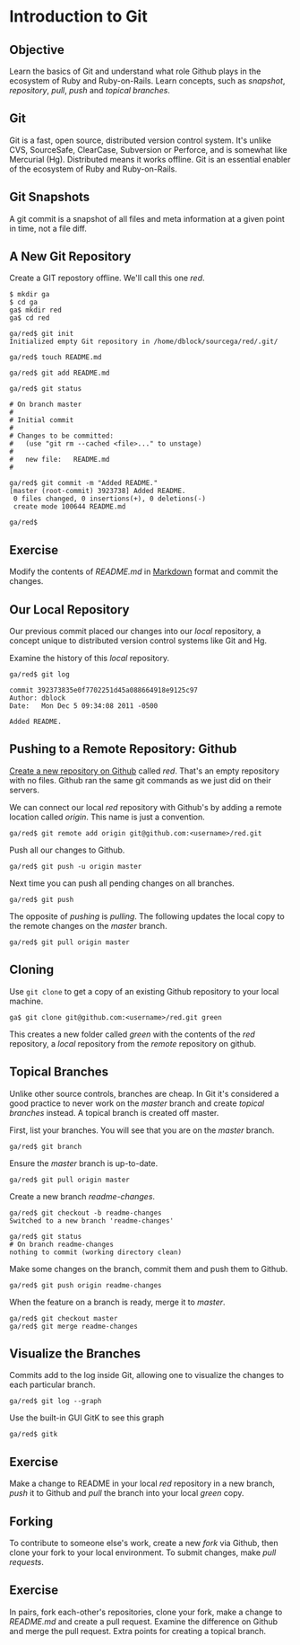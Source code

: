 Introduction to Git
===================

Objective
---------

Learn the basics of Git and understand what role Github plays in the ecosystem of Ruby and Ruby-on-Rails. Learn concepts, such as *snapshot*, *repository*, *pull*, *push* and *topical branches*.

Git
---

Git is a fast, open source, distributed version control system. It's unlike CVS, SourceSafe, ClearCase, Subversion or Perforce, and is somewhat like Mercurial (Hg). Distributed means it works offline. Git is an essential enabler of the ecosystem of Ruby and Ruby-on-Rails.

Git Snapshots
-------------

A git commit is a snapshot of all files and meta information at a given point in time, not a file diff.

A New Git Repository
--------------------

Create a GIT repostory offline. We'll call this one *red*.

    $ mkdir ga
    $ cd ga
    ga$ mkdir red
    ga$ cd red

    ga/red$ git init
    Initialized empty Git repository in /home/dblock/sourcega/red/.git/

    ga/red$ touch README.md

    ga/red$ git add README.md

    ga/red$ git status

    # On branch master
    #
    # Initial commit
    #
    # Changes to be committed:
    #   (use "git rm --cached <file>..." to unstage)
    #
    #	new file:   README.md
    #

    ga/red$ git commit -m "Added README."
    [master (root-commit) 3923738] Added README.
     0 files changed, 0 insertions(+), 0 deletions(-)
     create mode 100644 README.md

    ga/red$ 

Exercise
--------

Modify the contents of *README.md* in [Markdown](http://daringfireball.net/projects/markdown/syntax) format and commit the changes.

Our Local Repository
---------------------------

Our previous commit placed our changes into our *local* repository, a concept unique to distributed version control systems like Git and Hg.

Examine the history of this *local* repository.

    ga/red$ git log

    commit 392373835e0f7702251d45a088664918e9125c97
    Author: dblock
    Date:   Mon Dec 5 09:34:08 2011 -0500

    Added README.

Pushing to a Remote Repository: Github
-----------------

[Create a new repository on Github](https://github.com/repositories/new) called *red*. That's an empty repository with no files. Github ran the same git commands as we just did on their servers.

We can connect our local *red* repository with Github's by adding a remote location called *origin*. This name is just a convention.

    ga/red$ git remote add origin git@github.com:<username>/red.git

Push all our changes to Github.

    ga/red$ git push -u origin master

Next time you can push all pending changes on all branches.

    ga/red$ git push

The opposite of *pushing* is *pulling*. The following updates the local copy to the remote changes on the *master* branch.

    ga/red$ git pull origin master 

Cloning
-------

Use `git clone` to get a copy of an existing Github repository to your local machine.

    ga$ git clone git@github.com:<username>/red.git green

This creates a new folder called *green* with the contents of the *red* repository, a *local* repository from the *remote* repository on github.

Topical Branches
----------------

Unlike other source controls, branches are cheap. In Git it's considered a good practice to never work on the *master* branch and create *topical branches* instead. A topical branch is created off master.

First, list your branches. You will see that you are on the *master* branch.

    ga/red$ git branch

Ensure the *master* branch is up-to-date.

    ga/red$ git pull origin master 

Create a new branch *readme-changes*.

    ga/red$ git checkout -b readme-changes
    Switched to a new branch 'readme-changes'

    ga/red$ git status
    # On branch readme-changes
    nothing to commit (working directory clean)

Make some changes on the branch, commit them and push them to Github.

    ga/red$ git push origin readme-changes

When the feature on a branch is ready, merge it to *master*.

    ga/red$ git checkout master
    ga/red$ git merge readme-changes

Visualize the Branches
-------------------

Commits add to the log inside Git, allowing one to visualize the changes to each particular branch.

    ga/red$ git log --graph

Use the built-in GUI GitK to see this graph

    ga/red$ gitk

Exercise
--------

Make a change to README in your local *red* repository in a new branch, *push* it to Github and *pull* the branch into your local *green* copy.

Forking
-------

To contribute to someone else's work, create a new *fork* via Github, then clone your fork to your local environment. To submit changes, make *pull requests*.

Exercise
--------

In pairs, fork each-other's repositories, clone your fork, make a change to *README.md* and create a pull request. Examine the difference on Github and merge the pull request. Extra points for creating a topical branch.

